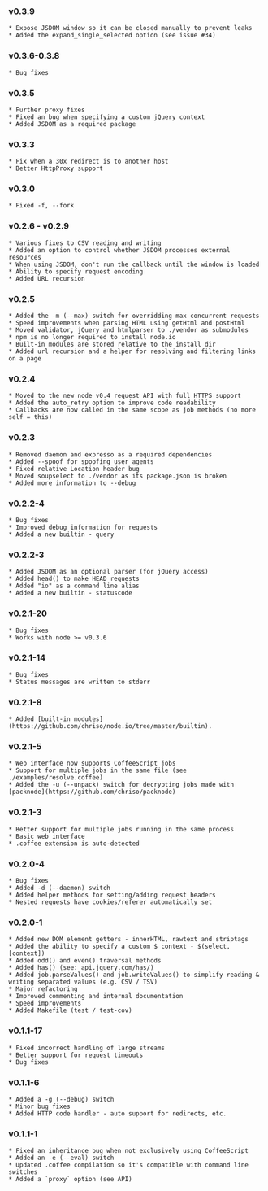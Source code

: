 ### v0.3.9
    * Expose JSDOM window so it can be closed manually to prevent leaks
    * Added the expand_single_selected option (see issue #34)

### v0.3.6-0.3.8
    * Bug fixes

### v0.3.5
    * Further proxy fixes
    * Fixed an bug when specifying a custom jQuery context
    * Added JSDOM as a required package

### v0.3.3
    * Fix when a 30x redirect is to another host
    * Better HttpProxy support

### v0.3.0
    * Fixed -f, --fork

### v0.2.6 - v0.2.9
    * Various fixes to CSV reading and writing
    * Added an option to control whether JSDOM processes external resources
    * When using JSDOM, don't run the callback until the window is loaded
    * Ability to specify request encoding
    * Added URL recursion

### v0.2.5
    * Added the -m (--max) switch for overridding max concurrent requests
    * Speed improvements when parsing HTML using getHtml and postHtml
    * Moved validator, jQuery and htmlparser to ./vendor as submodules
    * npm is no longer required to install node.io
    * Built-in modules are stored relative to the install dir
    * Added url recursion and a helper for resolving and filtering links on a page

### v0.2.4
    * Moved to the new node v0.4 request API with full HTTPS support
    * Added the auto_retry option to improve code readability
    * Callbacks are now called in the same scope as job methods (no more self = this)

### v0.2.3
    * Removed daemon and expresso as a required dependencies
    * Added --spoof for spoofing user agents
    * Fixed relative Location header bug
    * Moved soupselect to ./vendor as its package.json is broken
    * Added more information to --debug

### v0.2.2-4
    * Bug fixes
    * Improved debug information for requests
    * Added a new builtin - query

### v0.2.2-3
    * Added JSDOM as an optional parser (for jQuery access)
    * Added head() to make HEAD requests
    * Added "io" as a command line alias
    * Added a new builtin - statuscode

### v0.2.1-20
    * Bug fixes
    * Works with node >= v0.3.6

### v0.2.1-14
    * Bug fixes
    * Status messages are written to stderr

### v0.2.1-8
    * Added [built-in modules](https://github.com/chriso/node.io/tree/master/builtin).

### v0.2.1-5
    * Web interface now supports CoffeeScript jobs
    * Support for multiple jobs in the same file (see ./examples/resolve.coffee)
    * Added the -u (--unpack) switch for decrypting jobs made with [packnode](https://github.com/chriso/packnode)

### v0.2.1-3
    * Better support for multiple jobs running in the same process
    * Basic web interface
    * .coffee extension is auto-detected

### v0.2.0-4
    * Bug fixes
    * Added -d (--daemon) switch
    * Added helper methods for setting/adding request headers
    * Nested requests have cookies/referer automatically set

### v0.2.0-1
    * Added new DOM element getters - innerHTML, rawtext and striptags
    * Added the ability to specify a custom $ context - $(select, [context])
    * Added odd() and even() traversal methods
    * Added has() (see: api.jquery.com/has/)
    * Added job.parseValues() and job.writeValues() to simplify reading & writing separated values (e.g. CSV / TSV)
    * Major refactoring
    * Improved commenting and internal documentation
    * Speed improvements
    * Added Makefile (test / test-cov)

### v0.1.1-17
    * Fixed incorrect handling of large streams
    * Better support for request timeouts
    * Bug fixes

### v0.1.1-6
    * Added a -g (--debug) switch
    * Minor bug fixes
    * Added HTTP code handler - auto support for redirects, etc.

### v0.1.1-1
    * Fixed an inheritance bug when not exclusively using CoffeeScript
    * Added an -e (--eval) switch
    * Updated .coffee compilation so it's compatible with command line switches
    * Added a `proxy` option (see API)

